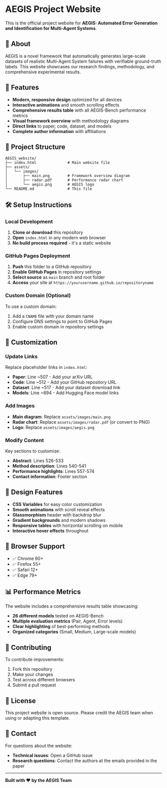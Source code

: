 # AEGIS Project Website

This is the official project website for **AEGIS: Automated Error Generation and Identification for Multi-Agent Systems**.

## 🎯 About

AEGIS is a novel framework that automatically generates large-scale datasets of realistic Multi-Agent System failures with verifiable ground-truth labels. This website showcases our research findings, methodology, and comprehensive experimental results.

## 🚀 Features

- **Modern, responsive design** optimized for all devices
- **Interactive animations** and smooth scrolling effects
- **Comprehensive results table** with all AEGIS-Bench performance metrics
- **Visual framework overview** with methodology diagrams
- **Direct links** to paper, code, dataset, and models
- **Complete author information** with affiliations

## 📁 Project Structure

```
AEGIS_website/
├── index.html              # Main website file
├── assets/
│   └── images/
│       ├── main.png        # Framework overview diagram
│       ├── radar.pdf       # Performance radar chart
│       └── aegis.png       # AEGIS logo
└── README.md               # This file
```

## 🛠️ Setup Instructions

### Local Development

1. **Clone or download** this repository
2. **Open** `index.html` in any modern web browser
3. **No build process required** - it's a static website

### GitHub Pages Deployment

1. **Push** this folder to a GitHub repository
2. **Enable GitHub Pages** in repository settings
3. **Select source** as `main` branch and root folder
4. **Access** your site at `https://yourusername.github.io/repositoryname`

### Custom Domain (Optional)

To use a custom domain:
1. Add a `CNAME` file with your domain name
2. Configure DNS settings to point to GitHub Pages
3. Enable custom domain in repository settings

## 🔧 Customization

### Update Links

Replace placeholder links in `index.html`:
- **Paper**: Line ~507 - Add your arXiv URL
- **Code**: Line ~512 - Add your GitHub repository URL  
- **Dataset**: Line ~517 - Add your dataset download link
- **Models**: Line ~694 - Add Hugging Face model links

### Add Images

- **Main diagram**: Replace `assets/images/main.png`
- **Radar chart**: Replace `assets/images/radar.pdf` (or convert to PNG)
- **Logo**: Replace `assets/images/aegis.png`

### Modify Content

Key sections to customize:
- **Abstract**: Lines 526-533
- **Method description**: Lines 540-541
- **Performance highlights**: Lines 557-574
- **Contact information**: Footer section

## 🎨 Design Features

- **CSS Variables** for easy color customization
- **Smooth animations** with scroll reveal effects
- **Glassmorphism** header with backdrop blur
- **Gradient backgrounds** and modern shadows
- **Responsive tables** with horizontal scrolling on mobile
- **Interactive hover effects** throughout

## 📱 Browser Support

- ✅ Chrome 60+
- ✅ Firefox 55+
- ✅ Safari 12+
- ✅ Edge 79+

## 📊 Performance Metrics

The website includes a comprehensive results table showcasing:
- **26 different models** tested on AEGIS-Bench
- **Multiple evaluation metrics** (Pair, Agent, Error levels)
- **Clear highlighting** of best-performing methods
- **Organized categories** (Small, Medium, Large-scale models)

## 🤝 Contributing

To contribute improvements:
1. Fork this repository
2. Make your changes
3. Test across different browsers
4. Submit a pull request

## 📄 License

This project website is open source. Please credit the AEGIS team when using or adapting this template.

## 📧 Contact

For questions about the website:
- **Technical issues**: Open a GitHub issue
- **Research questions**: Contact the authors at the emails provided in the paper

---

**Built with ❤️ by the AEGIS Team**